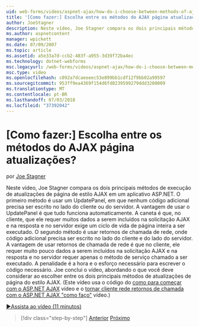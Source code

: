 ```yaml
---
uid: web-forms/videos/aspnet-ajax/how-do-i-choose-between-methods-of-ajax-page-updates
title: '[Como fazer:] Escolha entre os métodos do AJAX página atualizações? | Microsoft Docs'
author: JoeStagner
description: Neste vídeo, Joe Stagner compara os dois principais métodos de execução de atualizações de página de estilo AJAX em um aplicativo ASP.NET. O primeiro método é usar um Upd...
ms.author: aspnetcontent
manager: wpickett
ms.date: 07/09/2007
ms.topic: article
ms.assetid: a5e33a7d-ccb2-483f-a955-3d39f72ba4ec
ms.technology: dotnet-webforms
msc.legacyurl: /web-forms/videos/aspnet-ajax/how-do-i-choose-between-methods-of-ajax-page-updates
msc.type: video
ms.openlocfilehash: c092a7dcaeeeec53e899bb1cdf12f9bb02a99597
ms.sourcegitcommit: 953ff9ea4369f154d6fd0239599279ddd3280009
ms.translationtype: MT
ms.contentlocale: pt-BR
ms.lasthandoff: 07/03/2018
ms.locfileid: "37392042"
---
```

<a name="how-do-i-choose-between-methods-of-ajax-page-updates"></a>[Como fazer:] Escolha entre os métodos do AJAX página atualizações?
====================
por [Joe Stagner](https://github.com/JoeStagner)

Neste vídeo, Joe Stagner compara os dois principais métodos de execução de atualizações de página de estilo AJAX em um aplicativo ASP.NET. O primeiro método é usar um UpdatePanel, em que nenhum código adicional precisa ser escrito no lado do cliente ou do servidor. A vantagem de usar o UpdatePanel é que tudo funciona automaticamente. A caneta é que, no cliente, que ele requer muitos dados a serem incluídos na solicitação AJAX e na resposta e no servidor exige um ciclo de vida de página inteira a ser executado. O segundo método é usar retornos de chamada de rede, onde código adicional precisa ser escrito no lado do cliente e do lado do servidor. A vantagem de usar retornos de chamada de rede é que no cliente, ele requer muito pouco dados a serem incluídos na solicitação AJAX e na resposta e no servidor requer apenas o método de serviço chamado a ser executado. A penalidade é a hora e o esforço necessário para escrever o código necessário. Joe conclui o vídeo, abordando o que você deve considerar ao escolher entre os dois principais métodos de atualizações de página do estilo AJAX. (Este vídeo usa o código do [como para começar com o ASP.NET AJAX](how-do-i-get-started-with-aspnet-ajax.md) vídeo e o [tornar cliente rede retornos de chamada com o ASP.NET AJAX "como faço"](how-do-i-make-client-side-network-callbacks-with-aspnet-ajax.md) vídeo.)

[&#9654;Assista ao vídeo (11 minutos)](https://channel9.msdn.com/Blogs/ASP-NET-Site-Videos/how-do-i-choose-between-methods-of-ajax-page-updates)

> [!div class="step-by-step"]
> [Anterior](how-do-i-update-multiple-regions-of-a-page-with-aspnet-ajax.md)
> [Próximo](how-do-i-use-other-javascript-user-interface-libraries-with-aspnet-ajax.md)
